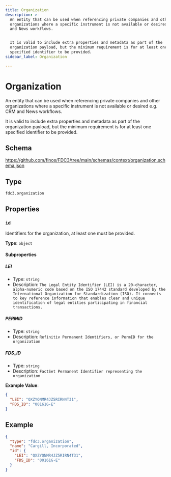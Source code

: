 ```yaml
---
title: Organization
description: >-
  An entity that can be used when referencing private companies and other
  organizations where a specific instrument is not available or desired e.g. CRM
  and News workflows.


  It is valid to include extra properties and metadata as part of the
  organization payload, but the minimum requirement is for at least one
  specified identifier to be provided.
sidebar_label: Organization

---
```


# Organization

An entity that can be used when referencing private companies and other organizations where a specific instrument is not available or desired e.g. CRM and News workflows.

It is valid to include extra properties and metadata as part of the organization payload, but the minimum requirement is for at least one specified identifier to be provided.

## Schema

<https://github.com/finos/FDC3/tree/main/schemas/context/organization.schema.json>

## Type

`fdc3.organization`

## Properties

### `id`

Identifiers for the organization, at least one must be provided.

**Type**: `object`

#### Subproperties
##### LEI
- Type: `string`
- Description: `The Legal Entity Identifier (LEI) is a 20-character, alpha-numeric code based on the ISO 17442 standard developed by the International Organization for Standardization (ISO). It connects to key reference information that enables clear and unique identification of legal entities participating in financial transactions.`

##### PERMID
- Type: `string`
- Description: `Refinitiv Permanent Identifiers, or PermID for the organization`

##### FDS_ID
- Type: `string`
- Description: `FactSet Permanent Identifier representing the organization`


**Example Value**: 
```json
{
  "LEI": "QXZYQNMR4JZ5RIRN4T31",
  "FDS_ID": "00161G-E"
}
```

## Example

```json
{
  "type": "fdc3.organization",
  "name": "Cargill, Incorporated",
  "id": {
    "LEI": "QXZYQNMR4JZ5RIRN4T31",
    "FDS_ID": "00161G-E"
  }
}
```

